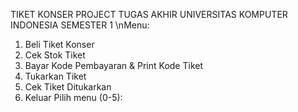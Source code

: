 TIKET KONSER PROJECT TUGAS AKHIR UNIVERSITAS KOMPUTER INDONESIA SEMESTER 1
\nMenu:
1. Beli Tiket Konser
2. Cek Stok Tiket
3. Bayar Kode Pembayaran & Print Kode Tiket
4. Tukarkan Tiket
5. Cek Tiket Ditukarkan
0. Keluar
Pilih menu (0-5):
